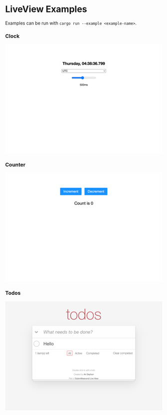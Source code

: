# LiveView Examples

Examples can be run with `cargo run --example <example-name>`.

### Clock

<img src="../static/clock.png" alt="Clock" width="600">

### Counter

<img src="../static/counter.png" alt="Counter" width="600">

### Todos

<img src="../static/todos.png" alt="Todos" width="600">
